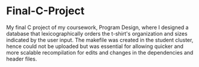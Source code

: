 # Final-C-Project

My final C project of my coursework, Program Design, where I designed a database that lexicographically orders the t-shirt's organization and sizes indicated by the user input. 
The makefile was created in the student cluster, hence could not be uploaded but was essential for allowing quicker and more scalable recompilation for edits and changes in the dependencies and header files.
